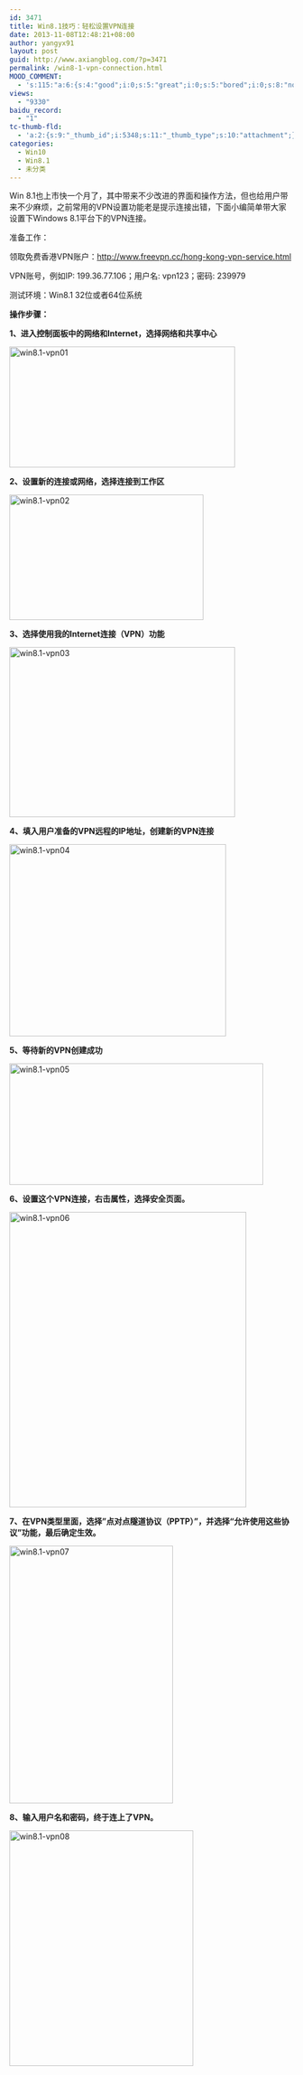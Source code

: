 ```yaml
---
id: 3471
title: Win8.1技巧：轻松设置VPN连接
date: 2013-11-08T12:48:21+08:00
author: yangyx91
layout: post
guid: http://www.axiangblog.com/?p=3471
permalink: /win8-1-vpn-connection.html
MOOD_COMMENT:
  - 's:115:"a:6:{s:4:"good";i:0;s:5:"great";i:0;s:5:"bored";i:0;s:8:"nonsense";i:0;s:13:"notunderstand";i:0;s:7:"passing";i:0;}";'
views:
  - "9330"
baidu_record:
  - "1"
tc-thumb-fld:
  - 'a:2:{s:9:"_thumb_id";i:5348;s:11:"_thumb_type";s:10:"attachment";}'
categories:
  - Win10
  - Win8.1
  - 未分类
---
```

Win 8.1也上市快一个月了，其中带来不少改进的界面和操作方法，但也给用户带来不少麻烦，之前常用的VPN设置功能老是提示连接出错，下面小编简单带大家设置下Windows 8.1平台下的VPN连接。

准备工作：

领取免费香港VPN账户：<a href="http://www.freevpn.cc/hong-kong-vpn-service.html" target="_blank" rel="nofollow" >http://www.freevpn.cc/hong-kong-vpn-service.html</a>

VPN账号，例如IP: 199.36.77.106；用户名: vpn123；密码: 239979

测试环境：Win8.1 32位或者64位系统

**操作步骤：**

**1、进入控制面板中的网络和Internet，选择网络和共享中心**

<a href="http://www.axiangblog.com/wp-content/uploads/2013/11/win8.1-vpn01.jpg" target="_blank"  rel="nofollow" ><img loading="lazy" class="aligncenter size-full wp-image-5341" src="http://www.axiangblog.com/wp-content/uploads/2013/11/win8.1-vpn01.jpg" alt="win8.1-vpn01" width="400" height="214" /></a>

**2、设置新的连接或网络，选择连接到工作区**

<a href="http://www.axiangblog.com/wp-content/uploads/2013/11/win8.1-vpn02.jpg" target="_blank"  rel="nofollow" ><img loading="lazy" class="aligncenter size-full wp-image-5342" src="http://www.axiangblog.com/wp-content/uploads/2013/11/win8.1-vpn02.jpg" alt="win8.1-vpn02" width="344" height="222" /></a>

**3、选择使用我的Internet连接（VPN）功能**

<a href="http://www.axiangblog.com/wp-content/uploads/2013/11/win8.1-vpn03.jpg" target="_blank"  rel="nofollow" ><img loading="lazy" class="aligncenter size-full wp-image-5343" src="http://www.axiangblog.com/wp-content/uploads/2013/11/win8.1-vpn03.jpg" alt="win8.1-vpn03" width="400" height="301" /></a>

**4、填入用户准备的VPN远程的IP地址，创建新的VPN连接**

<a href="http://www.axiangblog.com/wp-content/uploads/2013/11/win8.1-vpn04.jpg" target="_blank"  rel="nofollow" ><img loading="lazy" class="aligncenter size-full wp-image-5344" src="http://www.axiangblog.com/wp-content/uploads/2013/11/win8.1-vpn04.jpg" alt="win8.1-vpn04" width="384" height="340" /></a>

**5、等待新的VPN创建成功**

<a href="http://www.axiangblog.com/wp-content/uploads/2013/11/win8.1-vpn05.jpg" target="_blank"  rel="nofollow" ><img loading="lazy" class="aligncenter size-full wp-image-5345" src="http://www.axiangblog.com/wp-content/uploads/2013/11/win8.1-vpn05.jpg" alt="win8.1-vpn05" width="450" height="215" /></a>

**6、设置这个VPN连接，右击属性，选择安全页面。**

<a href="http://www.axiangblog.com/wp-content/uploads/2013/11/win8.1-vpn06.jpg" target="_blank"  rel="nofollow" ><img loading="lazy" class="aligncenter size-full wp-image-5346" src="http://www.axiangblog.com/wp-content/uploads/2013/11/win8.1-vpn06.jpg" alt="win8.1-vpn06" width="420" height="523" /></a>

**7、在VPN类型里面，选择”点对点隧道协议（PPTP）”，并选择“允许使用这些协议”功能，最后确定生效。**

<a href="http://www.axiangblog.com/wp-content/uploads/2013/11/win8.1-vpn07.jpg" target="_blank"  rel="nofollow" ><img loading="lazy" class="aligncenter size-full wp-image-5347" src="http://www.axiangblog.com/wp-content/uploads/2013/11/win8.1-vpn07.jpg" alt="win8.1-vpn07" width="290" height="456" /></a>

**8、输入用户名和密码，终于连上了VPN。**

<a href="http://www.axiangblog.com/wp-content/uploads/2013/11/win8.1-vpn08.jpg" target="_blank"  rel="nofollow" ><img loading="lazy" class="aligncenter size-full wp-image-5348" src="http://www.axiangblog.com/wp-content/uploads/2013/11/win8.1-vpn08.jpg" alt="win8.1-vpn08" width="326" height="417" /></a>